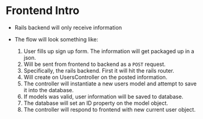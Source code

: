# Frontend Intro

- Rails backend will only receive information

- The flow will look something like:

  1. User fills up sign up form. The information will get packaged up in a json.
  2. Will be sent from frontend to backend as a `POST` request.
  3. Specifically, the rails backend. First it will hit the rails router.
  4. Will create on UsersController on the posted information.
  5. The controller will instantiate a new users model and attempt to save it into the database.
  6. If models was valid, user information will be saved to database.
  7. The database will set an ID property on the model object.
  8. The controller will respond to frontend with new current user object.

